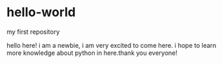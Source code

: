 # hello-world
my first repository

hello here! i am a newbie, i am very excited to come here. i hope to learn more knowledge about python in here.thank you everyone!
